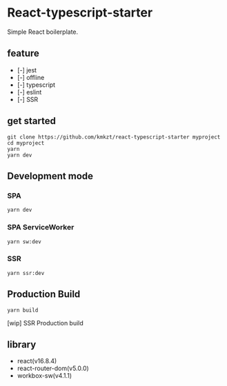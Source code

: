 # React-typescript-starter

Simple React boilerplate.

## feature

- [-] jest
- [-] offline
- [-] typescript
- [-] eslint
- [-] SSR

## get started

```
git clone https://github.com/kmkzt/react-typescript-starter myproject
cd myproject
yarn
yarn dev
```

## Development mode

### SPA

```
yarn dev
```

### SPA ServiceWorker

```
yarn sw:dev
```

### SSR

```
yarn ssr:dev
```

## Production Build

```
yarn build
```

[wip] SSR Production build

## library

- react(v16.8.4)
- react-router-dom(v5.0.0)
- workbox-sw(v4.1.1)
